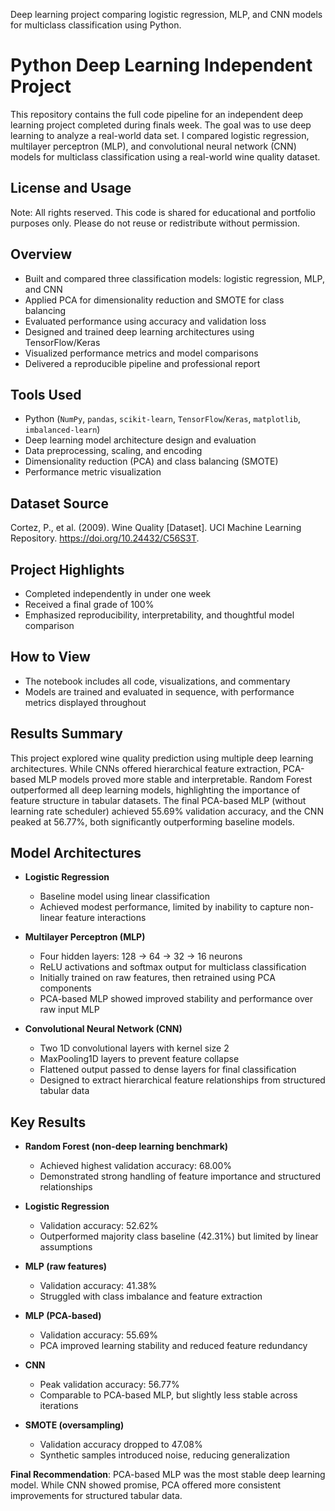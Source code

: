 Deep learning project comparing logistic regression, MLP, and CNN models for multiclass classification using Python.

# Python Deep Learning Independent Project

This repository contains the full code pipeline for an independent deep learning project completed during finals week. The goal was to use deep learning to analyze a real-world data set.  I compared logistic regression, multilayer perceptron (MLP), and convolutional neural network (CNN) models for multiclass classification using a real-world wine quality dataset.

## License and Usage
Note: All rights reserved.  This code is shared for educational and portfolio purposes only. Please do not reuse or redistribute without permission.

## Overview

- Built and compared three classification models: logistic regression, MLP, and CNN
- Applied PCA for dimensionality reduction and SMOTE for class balancing
- Evaluated performance using accuracy and validation loss
- Designed and trained deep learning architectures using TensorFlow/Keras
- Visualized performance metrics and model comparisons
- Delivered a reproducible pipeline and professional report

## Tools Used

- Python (`NumPy`, `pandas`, `scikit-learn`, `TensorFlow`/`Keras`, `matplotlib`, `imbalanced-learn`)
- Deep learning model architecture design and evaluation
- Data preprocessing, scaling, and encoding
- Dimensionality reduction (PCA) and class balancing (SMOTE)
- Performance metric visualization

## Dataset Source
Cortez, P., et al. (2009). Wine Quality [Dataset]. UCI Machine Learning Repository. https://doi.org/10.24432/C56S3T.
  
## Project Highlights

- Completed independently in under one week
- Received a final grade of 100%
- Emphasized reproducibility, interpretability, and thoughtful model comparison

## How to View

- The notebook includes all code, visualizations, and commentary
- Models are trained and evaluated in sequence, with performance metrics displayed throughout

## Results Summary

This project explored wine quality prediction using multiple deep learning architectures. While CNNs offered hierarchical feature extraction, PCA-based MLP models proved more stable and interpretable. Random Forest outperformed all deep learning models, highlighting the importance of feature structure in tabular datasets. The final PCA-based MLP (without learning rate scheduler) achieved 55.69% validation accuracy, and the CNN peaked at 56.77%, both significantly outperforming baseline models.

## Model Architectures

- **Logistic Regression**
  - Baseline model using linear classification
  - Achieved modest performance, limited by inability to capture non-linear feature interactions

- **Multilayer Perceptron (MLP)**
  - Four hidden layers: 128 → 64 → 32 → 16 neurons
  - ReLU activations and softmax output for multiclass classification
  - Initially trained on raw features, then retrained using PCA components
  - PCA-based MLP showed improved stability and performance over raw input MLP

- **Convolutional Neural Network (CNN)**
  - Two 1D convolutional layers with kernel size 2
  - MaxPooling1D layers to prevent feature collapse
  - Flattened output passed to dense layers for final classification
  - Designed to extract hierarchical feature relationships from structured tabular data

## Key Results

- **Random Forest (non-deep learning benchmark)**
  - Achieved highest validation accuracy: 68.00%
  - Demonstrated strong handling of feature importance and structured relationships

- **Logistic Regression**
  - Validation accuracy: 52.62%
  - Outperformed majority class baseline (42.31%) but limited by linear assumptions

- **MLP (raw features)**
  - Validation accuracy: 41.38%
  - Struggled with class imbalance and feature extraction

- **MLP (PCA-based)**
  - Validation accuracy: 55.69%
  - PCA improved learning stability and reduced feature redundancy

- **CNN**
  - Peak validation accuracy: 56.77%
  - Comparable to PCA-based MLP, but slightly less stable across iterations

- **SMOTE (oversampling)**
  - Validation accuracy dropped to 47.08%
  - Synthetic samples introduced noise, reducing generalization

**Final Recommendation**: PCA-based MLP was the most stable deep learning model. While CNN showed promise, PCA offered more consistent improvements for structured tabular data.



